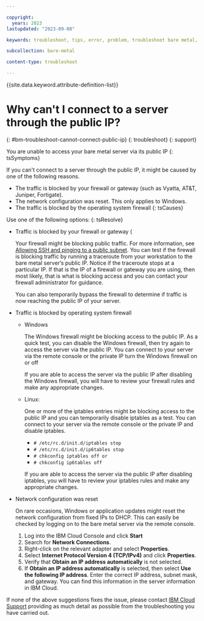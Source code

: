 ```yaml
---

copyright:
  years: 2023
lastupdated: "2023-09-08"

keywords: troubleshoot, tips, error, problem, troubleshoot bare metal, bare metal troubleshooting

subcollection: bare-metal

content-type: troubleshoot

---
```


{{site.data.keyword.attribute-definition-list}}

# Why can't I connect to a server through the public IP?
{: #bm-troubleshoot-cannot-connect-public-ip}
{: troubleshoot}
{: support}

You are unable to access your bare metal server via its public IP
{: tsSymptoms}

If you can't connect to a server through the public IP, it might be caused by one of the following reasons. 
- The traffic is blocked by your firewall or gateway (such as Vyatta, AT&T, Juniper, Fortigate).
- The network configuration was reset. This only applies to Windows.
- The traffic is blocked by the operating system firewall
{: tsCauses}

Use one of the following options:
{: tsResolve}

- Traffic is blocked by your firewall or gateway (

   Your firewall might be blocking public traffic. For more information, see [Allowing SSH and pinging to a public subnet](https://cloud.ibm.com/docs/vsrx?topic=vsrx-allowing-ssh-and-pinging-to-a-public-subnet). You can test if the firewall is blocking traffic by running a traceroute from your workstation to the bare metal server’s public IP. Notice if the traceroute stops at a particular IP. If that is the IP of a firewall or gateway you are using, then most likely, that is what is blocking access and you can contact your firewall administrator for guidance.

   You can also temporarily bypass the firewall to determine if traffic is now reaching the public IP of your server.

- Traffic is blocked by operating system firewall

   - Windows

      The Windows firewall might be blocking access to the public IP. As a quick test, you can disable the Windows firewall, then try again to access the server via the public IP. You can connect to your server via the remote console or the private IP turn the Windows firewall on or off 

      If you are able to access the server via the public IP after disabling the Windows firewall, you will have to review your firewall rules and make any appropriate changes.

   - Linux:

      One or more of the iptables entries might be blocking access to the public IP and you can temporarily disable iptables as a test. You can connect to your server via the remote console or the private IP and disable iptables.

      - `# /etc/rc.d/init.d/iptables stop`
      - `# /etc/rc.d/init.d/ip6tables stop`
      - `# chkconfig iptables off or` 
      - `# chkconfig ip6tables off`

      If you are  able to access the server via the public IP after disabling iptables, you will have to review your iptables rules and make any appropriate changes.

- Network configuration was reset

   On rare occasions, Windows or application updates might reset the network configuration from fixed IPs to DHCP. This can easily be checked by logging on to the bare metal server via the remote console.

   1. Log into the IBM Cloud Console and click **Start**
   1. Search for **Network Connections**.
   1. Right-click on the relevant adapter and select **Properties**.
   1. Select **Internet Protocol Version 4 (TCP/IPv4)** and click **Properties**.
   1. Verify that **Obtain an IP address automatically** is not selected.
   1. If **Obtain an IP address automatically** is selected, then select **Use the following IP address**. Enter the correct IP address, subnet mask, and gateway. You can find this information in the server information in IBM Cloud.

If none of the above suggestions fixes the issue, please contact [IBM Cloud Support](https://cloud.ibm.com/docs/bare-metal?topic=bare-metal-gettinghelp) providing as much detail as possible from the troubleshooting you have carried out.
